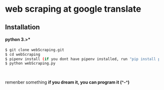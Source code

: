 
# web scraping at google translate
## Installation
#### python 3.>*
```sh
$ git clone webScraping.git
$ cd webScraping
$ pipenv install (if you dont have pipenv installed, run "pip install pipenv" )
$ python webScraping.py
```
</br>
<p>remenber something <b>if you dream it, you can program it (^-^)</b></p>
